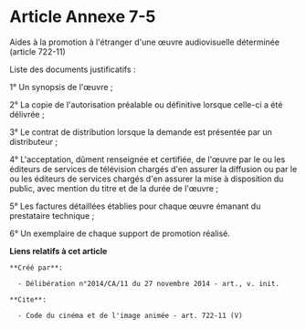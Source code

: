 # Article Annexe 7-5

Aides à la promotion à l'étranger d'une œuvre audiovisuelle déterminée (article 722-11) 

Liste des documents justificatifs : 

1° Un synopsis de l'œuvre ; 

2° La copie de l'autorisation préalable ou définitive lorsque celle-ci a été délivrée ; 

3° Le contrat de distribution lorsque la demande est présentée par un distributeur ; 

4° L'acceptation, dûment renseignée et certifiée, de l'œuvre par le ou les éditeurs de services de télévision chargés d'en
assurer la diffusion ou par le ou les éditeurs de services chargés d'en assurer la mise à disposition du public, avec mention
du titre et de la durée de l'œuvre ; 

5° Les factures détaillées établies pour chaque œuvre émanant du prestataire technique ; 

6° Un exemplaire de chaque support de promotion réalisé.

**Liens relatifs à cet article**

	**Créé par**:

	  - Délibération n°2014/CA/11 du 27 novembre 2014 - art., v. init.

	**Cite**:

	  - Code du cinéma et de l'image animée - art. 722-11 (V)
